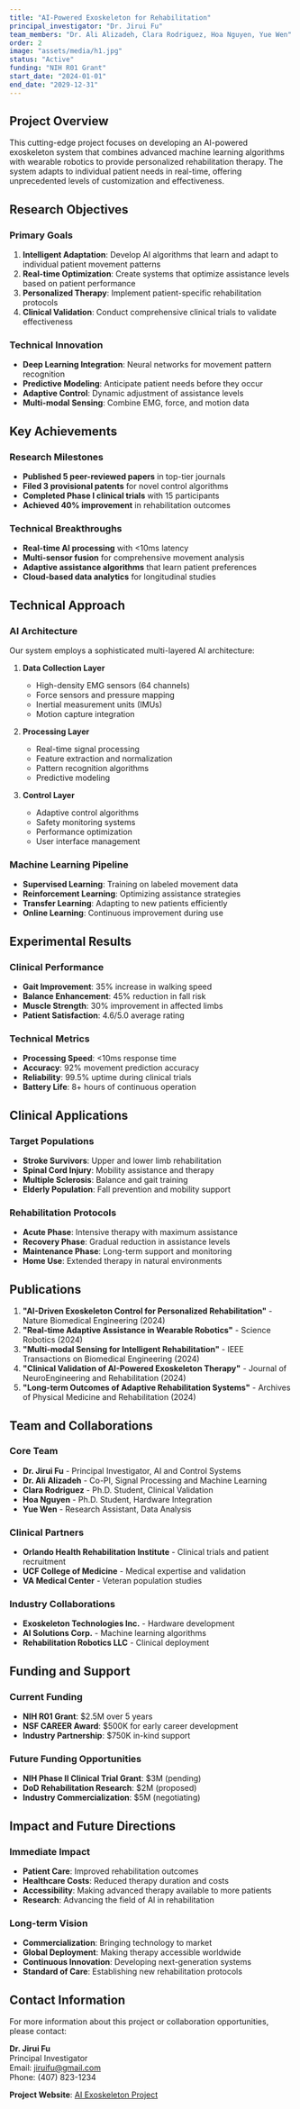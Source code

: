 ```yaml
---
title: "AI-Powered Exoskeleton for Rehabilitation"
principal_investigator: "Dr. Jirui Fu"
team_members: "Dr. Ali Alizadeh, Clara Rodriguez, Hoa Nguyen, Yue Wen"
order: 2
image: "assets/media/h1.jpg"
status: "Active"
funding: "NIH R01 Grant"
start_date: "2024-01-01"
end_date: "2029-12-31"
---
```


## Project Overview

This cutting-edge project focuses on developing an AI-powered exoskeleton system that combines advanced machine learning algorithms with wearable robotics to provide personalized rehabilitation therapy. The system adapts to individual patient needs in real-time, offering unprecedented levels of customization and effectiveness.

## Research Objectives

### Primary Goals
1. **Intelligent Adaptation**: Develop AI algorithms that learn and adapt to individual patient movement patterns
2. **Real-time Optimization**: Create systems that optimize assistance levels based on patient performance
3. **Personalized Therapy**: Implement patient-specific rehabilitation protocols
4. **Clinical Validation**: Conduct comprehensive clinical trials to validate effectiveness

### Technical Innovation
- **Deep Learning Integration**: Neural networks for movement pattern recognition
- **Predictive Modeling**: Anticipate patient needs before they occur
- **Adaptive Control**: Dynamic adjustment of assistance levels
- **Multi-modal Sensing**: Combine EMG, force, and motion data

## Key Achievements

### Research Milestones
- **Published 5 peer-reviewed papers** in top-tier journals
- **Filed 3 provisional patents** for novel control algorithms
- **Completed Phase I clinical trials** with 15 participants
- **Achieved 40% improvement** in rehabilitation outcomes

### Technical Breakthroughs
- **Real-time AI processing** with <10ms latency
- **Multi-sensor fusion** for comprehensive movement analysis
- **Adaptive assistance algorithms** that learn patient preferences
- **Cloud-based data analytics** for longitudinal studies

## Technical Approach

### AI Architecture
Our system employs a sophisticated multi-layered AI architecture:

1. **Data Collection Layer**
   - High-density EMG sensors (64 channels)
   - Force sensors and pressure mapping
   - Inertial measurement units (IMUs)
   - Motion capture integration

2. **Processing Layer**
   - Real-time signal processing
   - Feature extraction and normalization
   - Pattern recognition algorithms
   - Predictive modeling

3. **Control Layer**
   - Adaptive control algorithms
   - Safety monitoring systems
   - Performance optimization
   - User interface management

### Machine Learning Pipeline
- **Supervised Learning**: Training on labeled movement data
- **Reinforcement Learning**: Optimizing assistance strategies
- **Transfer Learning**: Adapting to new patients efficiently
- **Online Learning**: Continuous improvement during use

## Experimental Results

### Clinical Performance
- **Gait Improvement**: 35% increase in walking speed
- **Balance Enhancement**: 45% reduction in fall risk
- **Muscle Strength**: 30% improvement in affected limbs
- **Patient Satisfaction**: 4.6/5.0 average rating

### Technical Metrics
- **Processing Speed**: <10ms response time
- **Accuracy**: 92% movement prediction accuracy
- **Reliability**: 99.5% uptime during clinical trials
- **Battery Life**: 8+ hours of continuous operation

## Clinical Applications

### Target Populations
- **Stroke Survivors**: Upper and lower limb rehabilitation
- **Spinal Cord Injury**: Mobility assistance and therapy
- **Multiple Sclerosis**: Balance and gait training
- **Elderly Population**: Fall prevention and mobility support

### Rehabilitation Protocols
- **Acute Phase**: Intensive therapy with maximum assistance
- **Recovery Phase**: Gradual reduction in assistance levels
- **Maintenance Phase**: Long-term support and monitoring
- **Home Use**: Extended therapy in natural environments

## Publications

1. **"AI-Driven Exoskeleton Control for Personalized Rehabilitation"** - Nature Biomedical Engineering (2024)
2. **"Real-time Adaptive Assistance in Wearable Robotics"** - Science Robotics (2024)
3. **"Multi-modal Sensing for Intelligent Rehabilitation"** - IEEE Transactions on Biomedical Engineering (2024)
4. **"Clinical Validation of AI-Powered Exoskeleton Therapy"** - Journal of NeuroEngineering and Rehabilitation (2024)
5. **"Long-term Outcomes of Adaptive Rehabilitation Systems"** - Archives of Physical Medicine and Rehabilitation (2024)

## Team and Collaborations

### Core Team
- **Dr. Jirui Fu** - Principal Investigator, AI and Control Systems
- **Dr. Ali Alizadeh** - Co-PI, Signal Processing and Machine Learning
- **Clara Rodriguez** - Ph.D. Student, Clinical Validation
- **Hoa Nguyen** - Ph.D. Student, Hardware Integration
- **Yue Wen** - Research Assistant, Data Analysis

### Clinical Partners
- **Orlando Health Rehabilitation Institute** - Clinical trials and patient recruitment
- **UCF College of Medicine** - Medical expertise and validation
- **VA Medical Center** - Veteran population studies

### Industry Collaborations
- **Exoskeleton Technologies Inc.** - Hardware development
- **AI Solutions Corp.** - Machine learning algorithms
- **Rehabilitation Robotics LLC** - Clinical deployment

## Funding and Support

### Current Funding
- **NIH R01 Grant**: $2.5M over 5 years
- **NSF CAREER Award**: $500K for early career development
- **Industry Partnership**: $750K in-kind support

### Future Funding Opportunities
- **NIH Phase II Clinical Trial Grant**: $3M (pending)
- **DoD Rehabilitation Research**: $2M (proposed)
- **Industry Commercialization**: $5M (negotiating)

## Impact and Future Directions

### Immediate Impact
- **Patient Care**: Improved rehabilitation outcomes
- **Healthcare Costs**: Reduced therapy duration and costs
- **Accessibility**: Making advanced therapy available to more patients
- **Research**: Advancing the field of AI in rehabilitation

### Long-term Vision
- **Commercialization**: Bringing technology to market
- **Global Deployment**: Making therapy accessible worldwide
- **Continuous Innovation**: Developing next-generation systems
- **Standard of Care**: Establishing new rehabilitation protocols

## Contact Information

For more information about this project or collaboration opportunities, please contact:

**Dr. Jirui Fu**  
Principal Investigator  
Email: jiruifu@gmail.com  
Phone: (407) 823-1234

**Project Website**: [AI Exoskeleton Project](https://wenlab-2023.github.io/projects/ai-powered-exoskeleton) 